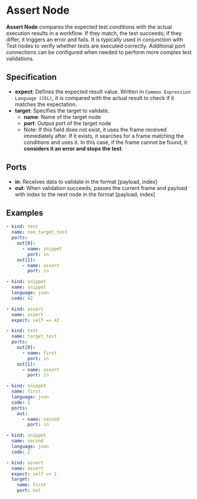 # Assert Node

**Assert Node** compares the expected test conditions with the actual execution results in a workflow. If they match,
the test succeeds; if they differ, it triggers an error and fails. It is typically used in conjunction with Test nodes
to verify whether tests are executed correctly. Additional port connections can be configured when needed to perform
more complex test validations.

## Specification

- **expect**: Defines the expected result value. Written in `Common Expression Language (CEL)`, it is compared with the
  actual result to check if it matches the expectation.
- **target**: Specifies the target to validate.
    - **name**: Name of the target node
    - **port**: Output port of the target node
    - Note: If this field does not exist, it uses the frame received immediately after. If it exists, it searches for a
      frame matching the conditions and uses it. In this case, if the frame cannot be found, it **considers it an error
      and stops the test**.

## Ports

- **in**: Receives data to validate in the format [payload, index]
- **out**: When validation succeeds, passes the current frame and payload with index to the next node in the
  format [payload, index]

## Examples

```yaml
- kind: test
  name: non_target_test
  ports:
    out[0]:
      - name: snippet
        port: in
    out[1]:
      - name: assert
        port: in

- kind: snippet
  name: snippet
  language: json
  code: 42

- kind: assert
  name: assert
  expect: self == 42
```

```yaml
- kind: test
  name: target_test
  ports:
    out[0]:
      - name: first
        port: in
    out[1]:
      - name: assert
        port: in

- kind: snippet
  name: first
  language: json
  code: 1
  ports:
    out:
      - name: second
        port: in

- kind: snippet
  name: second
  language: json
  code: 2

- kind: assert
  name: assert
  expect: self == 1
  target:
    name: first
    port: out
```
